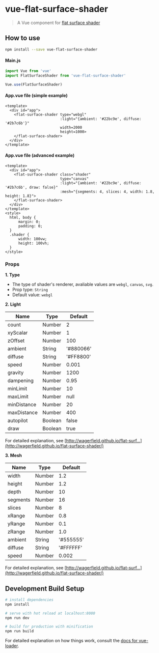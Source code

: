 # vue-flat-surface-shader

> A Vue component for [flat surface shader](https://github.com/wagerfield/flat-surface-shader)

## How to use

```bash
npm install --save vue-flat-surface-shader
```

#### Main.js

```javascript
import Vue from 'vue'
import FlatSurfaceShader from 'vue-flat-surface-shader'

Vue.use(FlatSurfaceShader)
```

#### App.vue file (simple example)

```vue
<template>
  <div id="app">
    <flat-surface-shader type="webgl" 
                         :light="{ambient: '#22bc9e', diffuse: '#2b7c6b'}"
                         width=2000
                         height=1000>
    </flat-surface-shader>
  </div>
</template>
```

#### App.vue file (advanced example)

```vue
<template>
  <div id="app">
    <flat-surface-shader class="shader"
                         type="canvas" 
                         :light="{ambient: '#22bc9e', diffuse: '#2b7c6b', draw: false}" 
                         :mesh="{segments: 4, slices: 4, width: 1.8, height: 1.8}">
    </flat-surface-shader>
  </div>
</template>
<style>
  html, body {
      margin: 0;
      padding: 0;
  }
  .shader {
      width: 100vw;
      height: 100vh;
  }
</style>
```

### Props

**1. Type**

+ The type of shader's renderer, avaliable values are `webgl`, `canvas`, `svg`.
+ Prop type: `String`
+ Default value: `webgl`

**2. Light**

| Name        | Type    | Default   |
| ----------- | ------- | --------- |
| count       | Number  | 2         |
| xyScalar    | Number  | 1         |
| zOffset     | Number  | 100       |
| ambient     | String  | '#880066' |
| diffuse     | String  | '#FF8800' |
| speed       | Number  | 0.001     |
| gravity     | Number  | 1200      |
| dampening   | Number  | 0.95      |
| minLimit    | Number  | 10        |
| maxLimit    | Number  | null      |
| minDistance | Number  | 20        |
| maxDistance | Number  | 400       |
| autopilot   | Boolean | false     |
| draw        | Boolean | true      |

For detailed explanation, see [http://wagerfield.github.io/flat-surf…](http://wagerfield.github.io/flat-surface-shader/)

**3. Mesh**

| Name     | Type   | Default   |
| -------- | ------ | --------- |
| width    | Number | 1.2       |
| height   | Number | 1.2       |
| depth    | Number | 10        |
| segments | Number | 16        |
| slices   | Number | 8         |
| xRange   | Number | 0.8       |
| yRange   | Number | 0.1       |
| zRange   | Number | 1.0       |
| ambient  | String | '#555555' |
| diffuse  | String | '#FFFFFF' |
| speed    | Number | 0.002     |

For detailed explanation, see [http://wagerfield.github.io/flat-surf…](http://wagerfield.github.io/flat-surface-shader/)

## Development Build Setup

``` bash
# install dependencies
npm install

# serve with hot reload at localhost:8080
npm run dev

# build for production with minification
npm run build
```

For detailed explanation on how things work, consult the [docs for vue-loader](http://vuejs.github.io/vue-loader).

